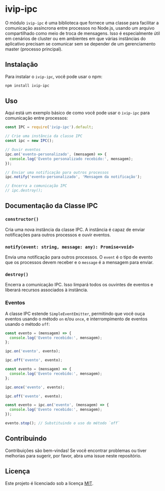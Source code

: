 # ivip-ipc

O módulo `ivip-ipc` é uma biblioteca que fornece uma classe para facilitar a comunicação assíncrona entre processos no Node.js, usando um arquivo compartilhado como meio de troca de mensagens. Isso é especialmente útil em cenários de cluster ou em ambientes em que várias instâncias do aplicativo precisam se comunicar sem se depender de um gerenciamento master (processo principal).

## Instalação

Para instalar o `ivip-ipc`, você pode usar o npm:

```bash
npm install ivip-ipc
```

## Uso

Aqui está um exemplo básico de como você pode usar o `ivip-ipc` para comunicação entre processos:

```javascript
const IPC = require('ivip-ipc').default;

// Crie uma instância da classe IPC
const ipc = new IPC();

// Ouvir eventos
ipc.on('evento-personalizado', (mensagem) => {
  console.log('Evento personalizado recebido:', mensagem);
});

// Enviar uma notificação para outros processos
ipc.notify('evento-personalizado', 'Mensagem da notificação');

// Encerra a comunicação IPC
// ipc.destroy();
```

## Documentação da Classe IPC

### `constructor()`

Cria uma nova instância da classe IPC. A instância é capaz de enviar notificações para outros processos e ouvir eventos.

### `notify(event: string, message: any): Promise<void>`

Envia uma notificação para outros processos. O `event` é o tipo de evento que os processos devem receber e o `message` é a mensagem para enviar.

### `destroy()`

Encerra a comunicação IPC. Isso limpará todos os ouvintes de eventos e liberará recursos associados à instância.


### Eventos

A classe IPC estende `SimpleEventEmitter`, permitindo que você ouça eventos usando o método `on` e/ou `once`, e interrompimento de eventos usando o método `off`:

```javascript
const evento = (mensagem) => {
  console.log('Evento recebido:', mensagem);
};

ipc.on('evento', evento);

ipc.off('evento', evento);
```

```javascript
const evento = (mensagem) => {
  console.log('Evento recebido:', mensagem);
};

ipc.once('evento', evento);

ipc.off('evento', evento);
```

```javascript
const evento = ipc.on('evento', (mensagem) => {
  console.log('Evento recebido:', mensagem);
});

evento.stop(); // Substituindo o uso do método `off`
```

## Contribuindo

Contribuições são bem-vindas! Se você encontrar problemas ou tiver melhorias para sugerir, por favor, abra uma issue neste repositório.

## Licença

Este projeto é licenciado sob a licença [MIT](LICENSE).